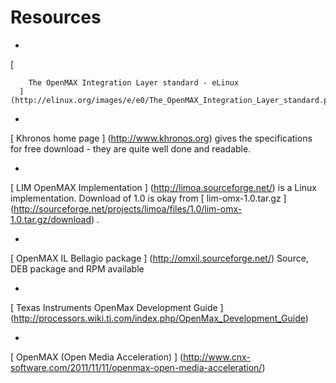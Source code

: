 #  Resources 



+  
 [
	    
	    The OpenMAX Integration Layer standard - eLinux
	  ] (http://elinux.org/images/e/e0/The_OpenMAX_Integration_Layer_standard.pdf)



+  
 [
	    Khronos home page
	  ] (http://www.khronos.org)
gives the specifications for free download - they are quite
	  well done and readable.


+  
 [
	    LIM OpenMAX Implementation
	  ] (http://limoa.sourceforge.net/)
is a Linux implementation.
	  Download of 1.0 is okay
	  from
 [ 
	    lim-omx-1.0.tar.gz
	  ] (http://sourceforge.net/projects/limoa/files/1.0/lim-omx-1.0.tar.gz/download)
.


+  
 [
	    OpenMAX IL Bellagio package
	  ] (http://omxil.sourceforge.net/)
Source, DEB package and RPM available


+  
 [
	    Texas Instruments OpenMax Development Guide
	  ] (http://processors.wiki.ti.com/index.php/OpenMax_Development_Guide)



+  
 [
	    OpenMAX (Open Media Acceleration)
	  ] (http://www.cnx-software.com/2011/11/11/openmax-open-media-acceleration/)





